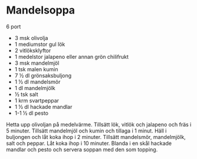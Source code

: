# Mandelsoppa

6 port

 - 3 msk olivolja
 - 1 mediumstor gul lök
 - 2 vitlöksklyftor
 - 1 medelstor jalapeno eller annan grön chilifrukt
 - 3 msk mandelmjöl
 - 1 tsk malen kumin
 - 7 ½ dl grönsaksbuljong
 - 1 ½ dl mandelsmör
 - 1 dl mandelmjölk
 - ½ tsk salt
 - 1 krm svartpeppar
 - 1 ½ dl hackade mandlar
 - 1-1 ½ dl pesto

Hetta upp olivoljan på medelvärme. Tillsätt lök, vitlök och jalapeno och fräs i 5 minuter. Tillsätt mandelmjöl och kumin och tillaga i 1 minut. Häll i buljongen och låt koka ihop i 2 minuter. Tillsätt mandelsmör, mandelmjölk, salt och peppar. Låt koka ihop i 10 minuter. Blanda i en skål hackade mandlar och pesto och servera soppan med den som topping.
